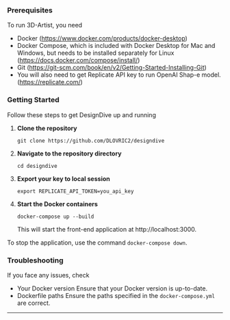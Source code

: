 
### Prerequisites

To run 3D-Artist, you need

- Docker (https://www.docker.com/products/docker-desktop)
- Docker Compose, which is included with Docker Desktop for Mac and Windows, but needs to be installed separately for Linux (https://docs.docker.com/compose/install/)
- Git (https://git-scm.com/book/en/v2/Getting-Started-Installing-Git)
- You will also need to get Replicate API key to run OpenAI Shap-e model. (https://replicate.com/)

### Getting Started

Follow these steps to get DesignDive up and running

1. **Clone the repository**
   ```
   git clone https://github.com/DLOVRIC2/designdive
   ```

2. **Navigate to the repository directory**
   ```
   cd designdive
   ```

3. **Export your key to local session**
   ```
   export REPLICATE_API_TOKEN=you_api_key
   ```

4. **Start the Docker containers**
   ```
   docker-compose up --build
   ```

   This will start the front-end application at http://localhost:3000.

To stop the application, use the command `docker-compose down`.

### Troubleshooting

If you face any issues, check

- Your Docker version Ensure that your Docker version is up-to-date.
- Dockerfile paths Ensure the paths specified in the `docker-compose.yml` are correct.

---
